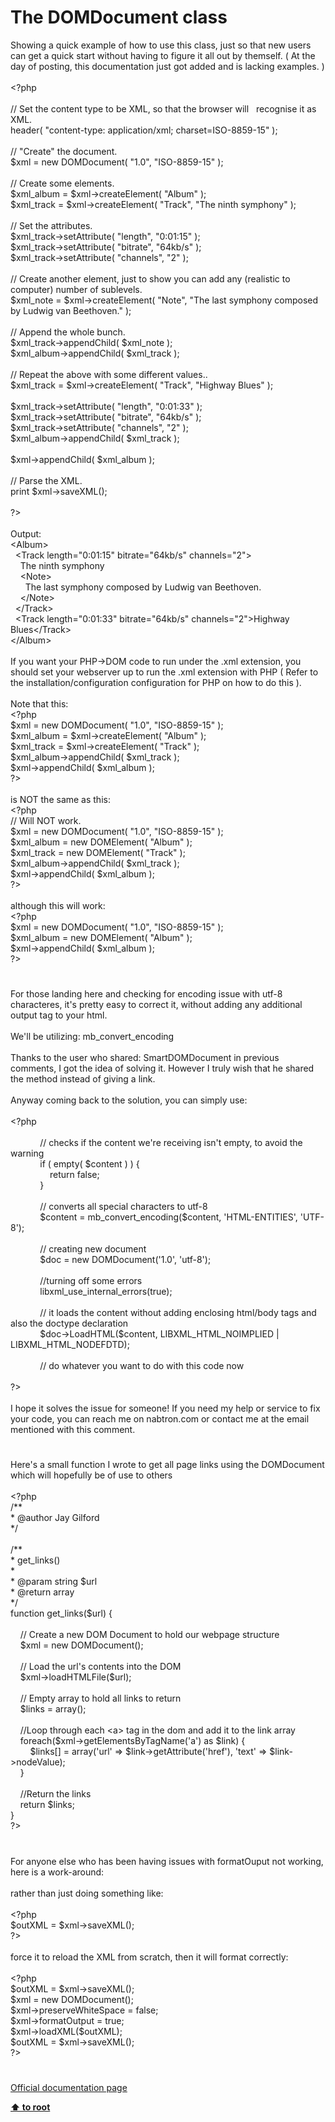 # The DOMDocument class




<div class="phpcode"><span class="html">
Showing a quick example of how to use this class, just so that new users can get a quick start without having to figure it all out by themself. ( At the day of posting, this documentation just got added and is lacking examples. )<br><br><span class="default">&lt;?php<br><br></span><span class="comment">// Set the content type to be XML, so that the browser will&#xA0;&#xA0; recognise it as XML.<br></span><span class="default">header</span><span class="keyword">( </span><span class="string">&quot;content-type: application/xml; charset=ISO-8859-15&quot; </span><span class="keyword">);<br><br></span><span class="comment">// &quot;Create&quot; the document.<br></span><span class="default">$xml </span><span class="keyword">= new </span><span class="default">DOMDocument</span><span class="keyword">( </span><span class="string">&quot;1.0&quot;</span><span class="keyword">, </span><span class="string">&quot;ISO-8859-15&quot; </span><span class="keyword">);<br><br></span><span class="comment">// Create some elements.<br></span><span class="default">$xml_album </span><span class="keyword">= </span><span class="default">$xml</span><span class="keyword">-&gt;</span><span class="default">createElement</span><span class="keyword">( </span><span class="string">&quot;Album&quot; </span><span class="keyword">);<br></span><span class="default">$xml_track </span><span class="keyword">= </span><span class="default">$xml</span><span class="keyword">-&gt;</span><span class="default">createElement</span><span class="keyword">( </span><span class="string">&quot;Track&quot;</span><span class="keyword">, </span><span class="string">&quot;The ninth symphony&quot; </span><span class="keyword">);<br><br></span><span class="comment">// Set the attributes.<br></span><span class="default">$xml_track</span><span class="keyword">-&gt;</span><span class="default">setAttribute</span><span class="keyword">( </span><span class="string">&quot;length&quot;</span><span class="keyword">, </span><span class="string">&quot;0:01:15&quot; </span><span class="keyword">);<br></span><span class="default">$xml_track</span><span class="keyword">-&gt;</span><span class="default">setAttribute</span><span class="keyword">( </span><span class="string">&quot;bitrate&quot;</span><span class="keyword">, </span><span class="string">&quot;64kb/s&quot; </span><span class="keyword">);<br></span><span class="default">$xml_track</span><span class="keyword">-&gt;</span><span class="default">setAttribute</span><span class="keyword">( </span><span class="string">&quot;channels&quot;</span><span class="keyword">, </span><span class="string">&quot;2&quot; </span><span class="keyword">);<br><br></span><span class="comment">// Create another element, just to show you can add any (realistic to computer) number of sublevels.<br></span><span class="default">$xml_note </span><span class="keyword">= </span><span class="default">$xml</span><span class="keyword">-&gt;</span><span class="default">createElement</span><span class="keyword">( </span><span class="string">&quot;Note&quot;</span><span class="keyword">, </span><span class="string">&quot;The last symphony composed by Ludwig van Beethoven.&quot; </span><span class="keyword">);<br><br></span><span class="comment">// Append the whole bunch.<br></span><span class="default">$xml_track</span><span class="keyword">-&gt;</span><span class="default">appendChild</span><span class="keyword">( </span><span class="default">$xml_note </span><span class="keyword">);<br></span><span class="default">$xml_album</span><span class="keyword">-&gt;</span><span class="default">appendChild</span><span class="keyword">( </span><span class="default">$xml_track </span><span class="keyword">);<br><br></span><span class="comment">// Repeat the above with some different values..<br></span><span class="default">$xml_track </span><span class="keyword">= </span><span class="default">$xml</span><span class="keyword">-&gt;</span><span class="default">createElement</span><span class="keyword">( </span><span class="string">&quot;Track&quot;</span><span class="keyword">, </span><span class="string">&quot;Highway Blues&quot; </span><span class="keyword">);<br><br></span><span class="default">$xml_track</span><span class="keyword">-&gt;</span><span class="default">setAttribute</span><span class="keyword">( </span><span class="string">&quot;length&quot;</span><span class="keyword">, </span><span class="string">&quot;0:01:33&quot; </span><span class="keyword">);<br></span><span class="default">$xml_track</span><span class="keyword">-&gt;</span><span class="default">setAttribute</span><span class="keyword">( </span><span class="string">&quot;bitrate&quot;</span><span class="keyword">, </span><span class="string">&quot;64kb/s&quot; </span><span class="keyword">);<br></span><span class="default">$xml_track</span><span class="keyword">-&gt;</span><span class="default">setAttribute</span><span class="keyword">( </span><span class="string">&quot;channels&quot;</span><span class="keyword">, </span><span class="string">&quot;2&quot; </span><span class="keyword">);<br></span><span class="default">$xml_album</span><span class="keyword">-&gt;</span><span class="default">appendChild</span><span class="keyword">( </span><span class="default">$xml_track </span><span class="keyword">);<br><br></span><span class="default">$xml</span><span class="keyword">-&gt;</span><span class="default">appendChild</span><span class="keyword">( </span><span class="default">$xml_album </span><span class="keyword">);<br><br></span><span class="comment">// Parse the XML.<br></span><span class="keyword">print </span><span class="default">$xml</span><span class="keyword">-&gt;</span><span class="default">saveXML</span><span class="keyword">();<br><br></span><span class="default">?&gt;<br></span><br>Output:<br>&lt;Album&gt;<br>&#xA0; &lt;Track length=&quot;0:01:15&quot; bitrate=&quot;64kb/s&quot; channels=&quot;2&quot;&gt;<br>&#xA0; &#xA0; The ninth symphony<br>&#xA0; &#xA0; &lt;Note&gt;<br>&#xA0; &#xA0; &#xA0; The last symphony composed by Ludwig van Beethoven.<br>&#xA0; &#xA0; &lt;/Note&gt;<br>&#xA0; &lt;/Track&gt;<br>&#xA0; &lt;Track length=&quot;0:01:33&quot; bitrate=&quot;64kb/s&quot; channels=&quot;2&quot;&gt;Highway Blues&lt;/Track&gt;<br>&lt;/Album&gt;<br><br>If you want your PHP-&gt;DOM code to run under the .xml extension, you should set your webserver up to run the .xml extension with PHP ( Refer to the installation/configuration configuration for PHP on how to do this ).<br><br>Note that this:<br><span class="default">&lt;?php<br>$xml </span><span class="keyword">= new </span><span class="default">DOMDocument</span><span class="keyword">( </span><span class="string">&quot;1.0&quot;</span><span class="keyword">, </span><span class="string">&quot;ISO-8859-15&quot; </span><span class="keyword">);<br></span><span class="default">$xml_album </span><span class="keyword">= </span><span class="default">$xml</span><span class="keyword">-&gt;</span><span class="default">createElement</span><span class="keyword">( </span><span class="string">&quot;Album&quot; </span><span class="keyword">);<br></span><span class="default">$xml_track </span><span class="keyword">= </span><span class="default">$xml</span><span class="keyword">-&gt;</span><span class="default">createElement</span><span class="keyword">( </span><span class="string">&quot;Track&quot; </span><span class="keyword">);<br></span><span class="default">$xml_album</span><span class="keyword">-&gt;</span><span class="default">appendChild</span><span class="keyword">( </span><span class="default">$xml_track </span><span class="keyword">);<br></span><span class="default">$xml</span><span class="keyword">-&gt;</span><span class="default">appendChild</span><span class="keyword">( </span><span class="default">$xml_album </span><span class="keyword">);<br></span><span class="default">?&gt;<br></span><br>is NOT the same as this:<br><span class="default">&lt;?php<br></span><span class="comment">// Will NOT work.<br></span><span class="default">$xml </span><span class="keyword">= new </span><span class="default">DOMDocument</span><span class="keyword">( </span><span class="string">&quot;1.0&quot;</span><span class="keyword">, </span><span class="string">&quot;ISO-8859-15&quot; </span><span class="keyword">);<br></span><span class="default">$xml_album </span><span class="keyword">= new </span><span class="default">DOMElement</span><span class="keyword">( </span><span class="string">&quot;Album&quot; </span><span class="keyword">);<br></span><span class="default">$xml_track </span><span class="keyword">= new </span><span class="default">DOMElement</span><span class="keyword">( </span><span class="string">&quot;Track&quot; </span><span class="keyword">);<br></span><span class="default">$xml_album</span><span class="keyword">-&gt;</span><span class="default">appendChild</span><span class="keyword">( </span><span class="default">$xml_track </span><span class="keyword">);<br></span><span class="default">$xml</span><span class="keyword">-&gt;</span><span class="default">appendChild</span><span class="keyword">( </span><span class="default">$xml_album </span><span class="keyword">);<br></span><span class="default">?&gt;<br></span><br>although this will work:<br><span class="default">&lt;?php<br>$xml </span><span class="keyword">= new </span><span class="default">DOMDocument</span><span class="keyword">( </span><span class="string">&quot;1.0&quot;</span><span class="keyword">, </span><span class="string">&quot;ISO-8859-15&quot; </span><span class="keyword">);<br></span><span class="default">$xml_album </span><span class="keyword">= new </span><span class="default">DOMElement</span><span class="keyword">( </span><span class="string">&quot;Album&quot; </span><span class="keyword">);<br></span><span class="default">$xml</span><span class="keyword">-&gt;</span><span class="default">appendChild</span><span class="keyword">( </span><span class="default">$xml_album </span><span class="keyword">);<br></span><span class="default">?&gt;</span>
</span>
</div>
  

#


<div class="phpcode"><span class="html">
For those landing here and checking for encoding issue with utf-8 characteres, it&apos;s pretty easy to correct it, without adding any additional output tag to your html.<br><br>We&apos;ll be utilizing: mb_convert_encoding<br><br>Thanks to the user who shared: SmartDOMDocument in previous comments, I got the idea of solving it. However I truly wish that he shared the method instead of giving a link.<br><br>Anyway coming back to the solution, you can simply use:<br><br><span class="default">&lt;?php<br><br>&#xA0; &#xA0; &#xA0; &#xA0; &#xA0; &#xA0; </span><span class="comment">// checks if the content we&apos;re receiving isn&apos;t empty, to avoid the warning<br>&#xA0; &#xA0; &#xA0; &#xA0; &#xA0; &#xA0; </span><span class="keyword">if ( empty( </span><span class="default">$content </span><span class="keyword">) ) {<br>&#xA0; &#xA0; &#xA0; &#xA0; &#xA0; &#xA0; &#xA0; &#xA0; return </span><span class="default">false</span><span class="keyword">;<br>&#xA0; &#xA0; &#xA0; &#xA0; &#xA0; &#xA0; }<br><br>&#xA0; &#xA0; &#xA0; &#xA0; &#xA0; &#xA0; </span><span class="comment">// converts all special characters to utf-8<br>&#xA0; &#xA0; &#xA0; &#xA0; &#xA0; &#xA0; </span><span class="default">$content </span><span class="keyword">= </span><span class="default">mb_convert_encoding</span><span class="keyword">(</span><span class="default">$content</span><span class="keyword">, </span><span class="string">&apos;HTML-ENTITIES&apos;</span><span class="keyword">, </span><span class="string">&apos;UTF-8&apos;</span><span class="keyword">);<br><br>&#xA0; &#xA0; &#xA0; &#xA0; &#xA0; &#xA0; </span><span class="comment">// creating new document<br>&#xA0; &#xA0; &#xA0; &#xA0; &#xA0; &#xA0; </span><span class="default">$doc </span><span class="keyword">= new </span><span class="default">DOMDocument</span><span class="keyword">(</span><span class="string">&apos;1.0&apos;</span><span class="keyword">, </span><span class="string">&apos;utf-8&apos;</span><span class="keyword">);<br><br>&#xA0; &#xA0; &#xA0; &#xA0; &#xA0; &#xA0; </span><span class="comment">//turning off some errors<br>&#xA0; &#xA0; &#xA0; &#xA0; &#xA0; &#xA0; </span><span class="default">libxml_use_internal_errors</span><span class="keyword">(</span><span class="default">true</span><span class="keyword">);<br><br>&#xA0; &#xA0; &#xA0; &#xA0; &#xA0; &#xA0; </span><span class="comment">// it loads the content without adding enclosing html/body tags and also the doctype declaration<br>&#xA0; &#xA0; &#xA0; &#xA0; &#xA0; &#xA0; </span><span class="default">$doc</span><span class="keyword">-&gt;</span><span class="default">LoadHTML</span><span class="keyword">(</span><span class="default">$content</span><span class="keyword">, </span><span class="default">LIBXML_HTML_NOIMPLIED </span><span class="keyword">| </span><span class="default">LIBXML_HTML_NODEFDTD</span><span class="keyword">);<br><br>&#xA0; &#xA0; &#xA0; &#xA0; &#xA0; &#xA0; </span><span class="comment">// do whatever you want to do with this code now<br><br></span><span class="default">?&gt;<br></span><br>I hope it solves the issue for someone! If you need my help or service to fix your code, you can reach me on nabtron.com or contact me at the email mentioned with this comment.</span>
</div>
  

#


<div class="phpcode"><span class="html">
Here&apos;s a small function I wrote to get all page links using the DOMDocument which will hopefully be of use to others
<br>
<br><span class="default">&lt;?php
<br></span><span class="comment">/**
<br> * @author Jay Gilford
<br> */
<br> 
<br>/**
<br> * get_links()
<br> * 
<br> * @param string $url
<br> * @return array
<br> */
<br></span><span class="keyword">function </span><span class="default">get_links</span><span class="keyword">(</span><span class="default">$url</span><span class="keyword">) {
<br> 
<br>&#xA0; &#xA0; </span><span class="comment">// Create a new DOM Document to hold our webpage structure
<br>&#xA0; &#xA0; </span><span class="default">$xml </span><span class="keyword">= new </span><span class="default">DOMDocument</span><span class="keyword">();
<br> 
<br>&#xA0; &#xA0; </span><span class="comment">// Load the url&apos;s contents into the DOM
<br>&#xA0; &#xA0; </span><span class="default">$xml</span><span class="keyword">-&gt;</span><span class="default">loadHTMLFile</span><span class="keyword">(</span><span class="default">$url</span><span class="keyword">);
<br> 
<br>&#xA0; &#xA0; </span><span class="comment">// Empty array to hold all links to return
<br>&#xA0; &#xA0; </span><span class="default">$links </span><span class="keyword">= array();
<br> 
<br>&#xA0; &#xA0; </span><span class="comment">//Loop through each &lt;a&gt; tag in the dom and add it to the link array
<br>&#xA0; &#xA0; </span><span class="keyword">foreach(</span><span class="default">$xml</span><span class="keyword">-&gt;</span><span class="default">getElementsByTagName</span><span class="keyword">(</span><span class="string">&apos;a&apos;</span><span class="keyword">) as </span><span class="default">$link</span><span class="keyword">) {
<br>&#xA0; &#xA0; &#xA0; &#xA0; </span><span class="default">$links</span><span class="keyword">[] = array(</span><span class="string">&apos;url&apos; </span><span class="keyword">=&gt; </span><span class="default">$link</span><span class="keyword">-&gt;</span><span class="default">getAttribute</span><span class="keyword">(</span><span class="string">&apos;href&apos;</span><span class="keyword">), </span><span class="string">&apos;text&apos; </span><span class="keyword">=&gt; </span><span class="default">$link</span><span class="keyword">-&gt;</span><span class="default">nodeValue</span><span class="keyword">);
<br>&#xA0; &#xA0; }
<br> 
<br>&#xA0; &#xA0; </span><span class="comment">//Return the links
<br>&#xA0; &#xA0; </span><span class="keyword">return </span><span class="default">$links</span><span class="keyword">;
<br>}
<br></span><span class="default">?&gt;</span>
</span>
</div>
  

#


<div class="phpcode"><span class="html">
For anyone else who has been having issues with formatOuput not working, here is a work-around:
<br>
<br>rather than just doing something like:
<br>
<br><span class="default">&lt;?php
<br>$outXML </span><span class="keyword">= </span><span class="default">$xml</span><span class="keyword">-&gt;</span><span class="default">saveXML</span><span class="keyword">();
<br></span><span class="default">?&gt;
<br></span>
<br>force it to reload the XML from scratch, then it will format correctly:
<br>
<br><span class="default">&lt;?php
<br>$outXML </span><span class="keyword">= </span><span class="default">$xml</span><span class="keyword">-&gt;</span><span class="default">saveXML</span><span class="keyword">();
<br></span><span class="default">$xml </span><span class="keyword">= new </span><span class="default">DOMDocument</span><span class="keyword">();
<br></span><span class="default">$xml</span><span class="keyword">-&gt;</span><span class="default">preserveWhiteSpace </span><span class="keyword">= </span><span class="default">false</span><span class="keyword">;
<br></span><span class="default">$xml</span><span class="keyword">-&gt;</span><span class="default">formatOutput </span><span class="keyword">= </span><span class="default">true</span><span class="keyword">;
<br></span><span class="default">$xml</span><span class="keyword">-&gt;</span><span class="default">loadXML</span><span class="keyword">(</span><span class="default">$outXML</span><span class="keyword">);
<br></span><span class="default">$outXML </span><span class="keyword">= </span><span class="default">$xml</span><span class="keyword">-&gt;</span><span class="default">saveXML</span><span class="keyword">();
<br></span><span class="default">?&gt;</span>
</span>
</div>
  

#

[Official documentation page](https://www.php.net/manual/en/class.domdocument.php)

**[⬆ to root](/)**
